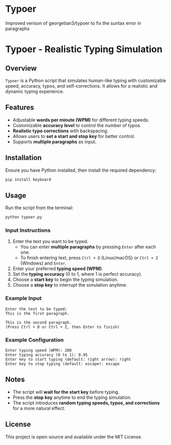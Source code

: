 # Typoer
Improved verison of georgetian3/typoer to fix the suntax error in paragraphs

# Typoer - Realistic Typing Simulation

## Overview
`Typoer` is a Python script that simulates human-like typing with customizable speed, accuracy, typos, and self-corrections. It allows for a realistic and dynamic typing experience.

## Features
- Adjustable **words per minute (WPM)** for different typing speeds.
- Customizable **accuracy level** to control the number of typos.
- **Realistic typo corrections** with backspacing.
- Allows users to **set a start and stop key** for better control.
- Supports **multiple paragraphs** as input.

## Installation
Ensure you have Python installed, then install the required dependency:

```sh
pip install keyboard
```

## Usage
Run the script from the terminal:

```sh
python typoer.py
```

### Input Instructions
1. Enter the text you want to be typed.
   - You can enter **multiple paragraphs** by pressing `Enter` after each one.
   - To finish entering text, press `Ctrl + D` (Linux/macOS) or `Ctrl + Z` (Windows) and `Enter`.
2. Enter your preferred **typing speed (WPM)**.
3. Set the **typing accuracy** (0 to 1, where 1 is perfect accuracy).
4. Choose a **start key** to begin the typing simulation.
5. Choose a **stop key** to interrupt the simulation anytime.

### Example Input
```
Enter the text to be typed:
This is the first paragraph.

This is the second paragraph.
(Press Ctrl + D or Ctrl + Z, then Enter to finish)
```

### Example Configuration
```
Enter typing speed (WPM): 200
Enter typing accuracy (0 to 1): 0.95
Enter key to start typing (default: right arrow): right
Enter key to stop typing (default: escape): escape
```

## Notes
- The script will **wait for the start key** before typing.
- Press the **stop key** anytime to end the typing simulation.
- The script introduces **random typing speeds, typos, and corrections** for a more natural effect.

## License
This project is open-source and available under the MIT License.


